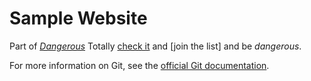 # Sample Website
Part of [*Dangerous*](http://nowhere.to.go) Totally [check it](http://nowhere.com) and [join the list] and be *dangerous*.

For more information on Git, see the
[official Git documentation](https://git-scm.com/).
